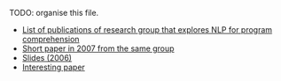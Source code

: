 TODO: organise this file.

 * [List of publications of research group that explores NLP for program comprehension](http://servo.cs.wlu.edu/pubs/handle/id/244/browse)
 * [Short paper in 2007 from the same group](http://dl.acm.org/citation.cfm?id=1251538)
 * [Slides (2006)](http://servo.cs.wlu.edu/pubs/bitstream/handle/id/167/pollock.pennstate_talk.pdf?sequence=1)
 * [Interesting paper](http://servo.cs.wlu.edu/pubs/bitstream/handle/id/200/towards-automatically-generating-summary-comments-for-methods.pdf?sequence=3)

